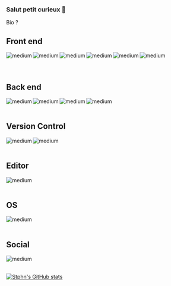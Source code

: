 ### Salut petit curieux 👋

<p> 
Bio ? </br>
</p>
<h2> Front end </h2>
<img align="left" alt="medium" src="https://img.shields.io/badge/-HTML5-%23E44D27?style=for-the-badge&logo=html5&logoColor=ffffff" />
<img align="left" alt="medium" src="https://img.shields.io/badge/JAVASCRIPT-323330?style=for-the-badge&logo=javascript&logoColor=F7DF1E" />
<img align="left" alt="medium" src="https://img.shields.io/badge/-CSS3-%231572B6?style=for-the-badge&logo=css3" />
<img align="left" alt="medium" src="https://img.shields.io/badge/SASS-6a0b88?style=for-the-badge&logo=SASS" />
<img align="left" alt="medium" src="https://img.shields.io/badge/Bootstrap-563D7C?style=for-the-badge&logo=bootstrap&logoColor=white" />
<img align="left" alt="medium" src="https://img.shields.io/badge/Vue.js-35495E?style=for-the-badge&logo=vue.js&logoColor=4FC08D" /> </br></br>
</br>

<h2> Back end </h2>
<img align="left" alt="medium" src="https://img.shields.io/badge/php-%23777BB4.svg?style=for-the-badge&logo=php&logoColor=white" />
<img align="left" alt="medium" src="https://img.shields.io/badge/wordpress-%231572B6?style=for-the-badge&logo=wordpress" />
<img align="left" alt="medium" src="https://img.shields.io/badge/adminer-10ef4c?style=for-the-badge&logo=adminer" />
<img align="left" alt="medium" src="https://img.shields.io/badge/MySQL-00000F?style=for-the-badge&logo=mysql&logoColor=white" /> </br>
</br>

<h2> Version Control </h2>
<img align="left" alt="medium" src="https://img.shields.io/badge/github-272b33?style=for-the-badge&logo=github&logoColor=white" />
<img align="left" alt="medium" src="https://img.shields.io/badge/git-%23F05033.svg?style=for-the-badge&logo=git&logoColor=white" /> </br>
</br>

<h2> Editor </h2>
<img align="left" alt="medium" src="https://img.shields.io/badge/Visual%20Studio%20Code-0078d7.svg?style=for-the-badge&logo=visual-studio-code&logoColor=white" /> </br>
</br>

<h2> OS </h2>
<img align="left" alt="medium" src="https://img.shields.io/badge/ubuntu-0078D6?style=for-the-badge&logo=ubuntu&logoColor=white"> </br>
</br>

<h2> Social </h2>
<a href="https://www.linkedin.com/in/stephen-woirin" target="_blank"><img align="left" alt="medium" src="https://img.shields.io/badge/-Stephen-black?style=for-the-badge&logo=Linkedin"></br>
</br>


![Stphn's GitHub stats](https://github-readme-stats.vercel.app/api?username=Stphn-Wrn&show_icons=true&theme=tokyonight)
 
